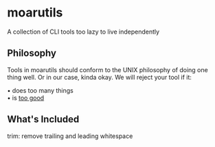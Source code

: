 # moarutils

A collection of CLI tools too lazy to live independently

## Philosophy

Tools in moarutils should conform to the UNIX philosophy of doing one thing well. Or in our case, kinda okay.
We will reject your tool if it:

• does too many things  
• is [too good](https://joeyh.name/code/moreutils/)

## What's Included

trim: remove trailing and leading whitespace
